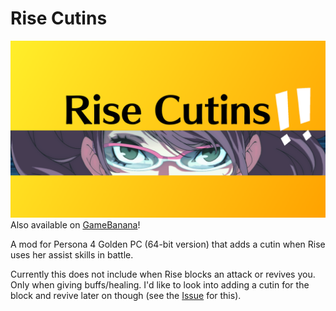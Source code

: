 # Rise Cutins
![Rise Cutins Mod Thumbnail](Thumbnail.png)
Also available on [GameBanana](https://gamebanana.com/mods/600648)!

A mod for Persona 4 Golden PC (64-bit version) that adds a cutin when Rise uses her assist skills in battle.

Currently this does not include when Rise blocks an attack or revives you. Only when giving buffs/healing. I'd like to look into adding a cutin for the block and revive later on though (see the [Issue](https://github.com/AnimatedSwine37/p4g64.riseCutin/issues/1) for this).